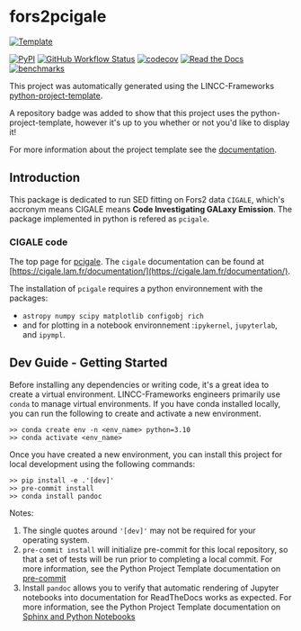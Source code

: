 # fors2pcigale

[![Template](https://img.shields.io/badge/Template-LINCC%20Frameworks%20Python%20Project%20Template-brightgreen)](https://lincc-ppt.readthedocs.io/en/latest/)

[![PyPI](https://img.shields.io/pypi/v/fors2pcigale?color=blue&logo=pypi&logoColor=white)](https://pypi.org/project/fors2pcigale/)
[![GitHub Workflow Status](https://img.shields.io/github/actions/workflow/status/sylvielsstfr/fors2pcigale/smoke-test.yml)](https://github.com/sylvielsstfr/fors2pcigale/actions/workflows/smoke-test.yml)
[![codecov](https://codecov.io/gh/sylvielsstfr/fors2pcigale/branch/main/graph/badge.svg)](https://codecov.io/gh/sylvielsstfr/fors2pcigale)
[![Read the Docs](https://img.shields.io/readthedocs/fors2pcigale)](https://fors2pcigale.readthedocs.io/)
[![benchmarks](https://img.shields.io/github/actions/workflow/status/sylvielsstfr/fors2pcigale/asv-main.yml?label=benchmarks)](https://sylvielsstfr.github.io/fors2pcigale/)

This project was automatically generated using the LINCC-Frameworks 
[python-project-template](https://github.com/lincc-frameworks/python-project-template).

A repository badge was added to show that this project uses the python-project-template, however it's up to
you whether or not you'd like to display it!

For more information about the project template see the 
[documentation](https://lincc-ppt.readthedocs.io/en/latest/).


## Introduction


This package is dedicated to run SED fitting on Fors2 data ``CIGALE``,
which's accronym means CIGALE means **Code Investigating GALaxy Emission**.
The package implemented in python is refered as ``pcigale``.


### CIGALE code

The top page for [pcigale](https://cigale.lam.fr/).
The ``cigale`` documentation can be found at [https://cigale.lam.fr/documentation/](https://cigale.lam.fr/documentation/).

The installation of ``pcigale`` requires a python environnement with the packages:

- ``astropy numpy scipy matplotlib configobj rich``
- and for plotting in a notebook environnement :``ipykernel``, ``jupyterlab``, and ``ipympl``.


## Dev Guide - Getting Started

Before installing any dependencies or writing code, it's a great idea to create a
virtual environment. LINCC-Frameworks engineers primarily use `conda` to manage virtual
environments. If you have conda installed locally, you can run the following to
create and activate a new environment.

```
>> conda create env -n <env_name> python=3.10
>> conda activate <env_name>
```

Once you have created a new environment, you can install this project for local
development using the following commands:

```
>> pip install -e .'[dev]'
>> pre-commit install
>> conda install pandoc
```

Notes:
1) The single quotes around `'[dev]'` may not be required for your operating system.
2) `pre-commit install` will initialize pre-commit for this local repository, so
   that a set of tests will be run prior to completing a local commit. For more
   information, see the Python Project Template documentation on 
   [pre-commit](https://lincc-ppt.readthedocs.io/en/latest/practices/precommit.html)
3) Install `pandoc` allows you to verify that automatic rendering of Jupyter notebooks
   into documentation for ReadTheDocs works as expected. For more information, see
   the Python Project Template documentation on
   [Sphinx and Python Notebooks](https://lincc-ppt.readthedocs.io/en/latest/practices/sphinx.html#python-notebooks)
